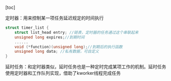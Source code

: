 [toc]

定时器：用来控制某一项任务延迟规定的时间执行

```c
struct timer_list {
	struct list_head entry; //链表，定时器的任务通过这个串联起来
	unsigned long expires;//到期时间
	......
	void (*function)(unsigned long);//到期后的执行函数
	unsigned long data;	//私有数据，可自定义
}
```



延时任务：和定时器类似，延时任务也是一种定时完成某项工作的机制。延时任务使用定时器和工作队列实现，借助了kworker线程完成任务







